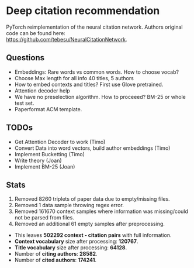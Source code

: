 # Deep citation recommendation
PyTorch reimplementation of the neural citation network.
Authors original code can be found here:  
https://github.com/tebesu/NeuralCitationNetwork.
 
## Questions
* Embeddings: Rare words vs common words. How to choose vocab?
* Choose Max length for all info  40 titles, 5 authors  
* How to embed contexts and titles?  First use Glove pretrained.  
* Attention decoder help  
* We have no preselection algorithm. How to proceeed?  BM-25 or whole test set.  
* Paperformat ACM template.  


## TODOs
* Get Attention Decoder to work (Timo)  
* Convert Data into word vectors, build author embeddings (Timo)  
* Implement Bucketting (Timo)  
* Write theory (Joan)  
* Implement BM-25 (Joan)  

## Stats  

1. Removed 8260 triplets of paper data due to empty/missing files.  
2. Removed 1 data sample throwing regex error.  
3. Removed 161670 context samples where information was missing/could not be parsed from files. 
4. Removed an additional 61 empty samples after preprocessing.  
* This leaves __502292 context - citation pairs__ with full information.
* __Context vocabulary__ size after processing: __120767__.  
* __Title vocabulary__ size after processing: __64128__.  
* Number of __citing authors__: __28582__.  
* Number of __cited authors__: __174241__. 